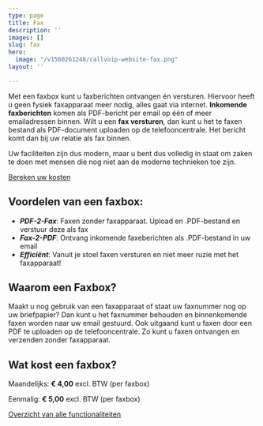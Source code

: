 ```yaml
---
type: page
title: Fax
description: ''
images: []
slug: fax
hero:
  image: "/v1560261248/callvoip-website-fax.png"
layout: ''

---
```

Met een faxbox kunt u faxberichten ontvangen én versturen. Hiervoor heeft u geen fysiek faxapparaat meer nodig, alles gaat via internet. **Inkomende faxberichten** komen als PDF-bericht per email op één of meer emailadressen binnen. Wilt u een **fax versturen**, dan kunt u het te faxen bestand als PDF-document uploaden op de telefooncentrale. Het bericht komt dan bij uw relatie als fax binnen.

Uw faciliteiten zijn dus modern, maar u bent dus volledig in staat om zaken te doen met mensen die nog niet aan de moderne technieken toe zijn.

<a href="/calculator/" class="button">Bereken uw kosten</a>

## Voordelen van een faxbox:

* **_PDF-2-Fax_**: Faxen zonder faxapparaat. Upload en .PDF-bestand en verstuur deze als fax
* **_Fax-2-PDF_**: Ontvang inkomende faxeberichten als .PDF-bestand in uw email
* **_Efficiënt_**: Vanuit je stoel faxen versturen en niet meer ruzie met het faxapparaat!

## Waarom een Faxbox?

Maakt u nog gebruik van een faxapparaat of staat uw faxnummer nog op uw briefpapier? Dan kunt u het faxnummer behouden en binnenkomende faxen worden naar uw email gestuurd. Ook uitgaand kunt u faxen door een PDF te uploaden op de telefooncentrale. Zo kunt u faxen ontvangen en verzenden zonder faxapparaat.

## Wat kost een faxbox?

Maandelijks: **€ 4,00** excl. BTW (per faxbox)

Eenmalig: **€ 5,00** excl. BTW (per faxbox)

<a href="/telefonie/functionaliteiten/" class="button">Overzicht van alle functionaliteiten</a>